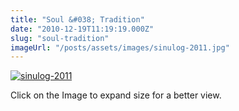 ```yaml
---
title: "Soul &#038; Tradition"
date: "2010-12-19T11:19:19.000Z"
slug: "soul-tradition"
imageUrl: "/posts/assets/images/sinulog-2011.jpg"
---
```


[![](http://stonino.files.wordpress.com/2011/05/sinulog-2011.jpg?resize=652%2C312 "sinulog-2011")](http://stonino.files.wordpress.com/2011/05/sinulog-2011.jpg)

Click on the Image to expand size for a better view.